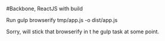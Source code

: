 #Backbone, ReactJS with build

Run gulp
browserify tmp/app.js -o dist/app.js


Sorry, will stick that browserify in t he gulp task at some point.